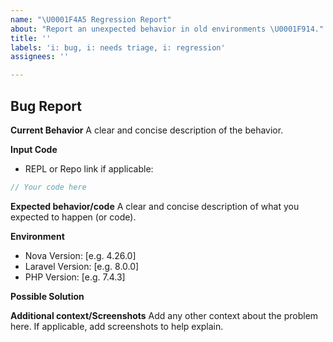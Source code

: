 ```yaml
---
name: "\U0001F4A5 Regression Report"
about: "Report an unexpected behavior in old environments \U0001F914."
title: ''
labels: 'i: bug, i: needs triage, i: regression'
assignees: ''

---
```


## Bug Report

**Current Behavior**
A clear and concise description of the behavior.

**Input Code**
- REPL or Repo link if applicable:

```php
// Your code here
```

**Expected behavior/code**
A clear and concise description of what you expected to happen (or code).


**Environment**
- Nova Version: [e.g. 4.26.0]
- Laravel Version: [e.g. 8.0.0]
- PHP Version: [e.g. 7.4.3]

**Possible Solution**
<!--- Only if you have suggestions on a fix for the bug -->

**Additional context/Screenshots**
Add any other context about the problem here. If applicable, add screenshots to help explain.
